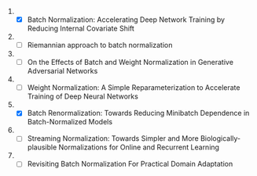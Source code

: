 1. - [x] Batch Normalization: Accelerating Deep Network Training by Reducing Internal Covariate Shift
1. - [ ] Riemannian approach to batch normalization
1. - [ ] On the Effects of Batch and Weight Normalization in Generative Adversarial Networks
1. - [ ] Weight Normalization: A Simple Reparameterization to Accelerate Training of Deep Neural Networks
1. - [x] Batch Renormalization: Towards Reducing Minibatch Dependence in Batch-Normalized Models
1. - [ ] Streaming Normalization: Towards Simpler and More Biologically-plausible Normalizations for Online and Recurrent Learning
1. - [ ] Revisiting Batch Normalization For Practical Domain Adaptation
